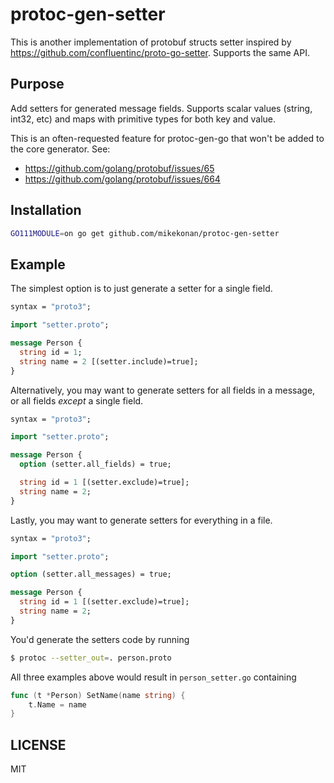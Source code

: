 # protoc-gen-setter

This is another implementation of protobuf structs setter inspired by https://github.com/confluentinc/proto-go-setter. Supports the same API.

## Purpose
Add setters for generated message fields. Supports scalar values (string, int32, etc) and maps
with primitive types for both key and value.

This is an often-requested feature for protoc-gen-go that won't be added to the core generator. See:

* https://github.com/golang/protobuf/issues/65
* https://github.com/golang/protobuf/issues/664

## Installation

```bash
GO111MODULE=on go get github.com/mikekonan/protoc-gen-setter
```

## Example

The simplest option is to just generate a setter for a single field.

```proto
syntax = "proto3";

import "setter.proto";

message Person {
  string id = 1;
  string name = 2 [(setter.include)=true];
}
```

Alternatively, you may want to generate setters for all fields in a message, or
all fields _except_ a single field.

```proto
syntax = "proto3";

import "setter.proto";

message Person {
  option (setter.all_fields) = true;

  string id = 1 [(setter.exclude)=true];
  string name = 2;
}
```

Lastly, you may want to generate setters for everything in a file.

```proto
syntax = "proto3";

import "setter.proto";

option (setter.all_messages) = true;

message Person {
  string id = 1 [(setter.exclude)=true];
  string name = 2;
}
```

You'd generate the setters code by running

```bash
$ protoc --setter_out=. person.proto
```

All three examples above would result in `person_setter.go` containing

```go
func (t *Person) SetName(name string) {
	t.Name = name
}
```

## LICENSE

MIT
